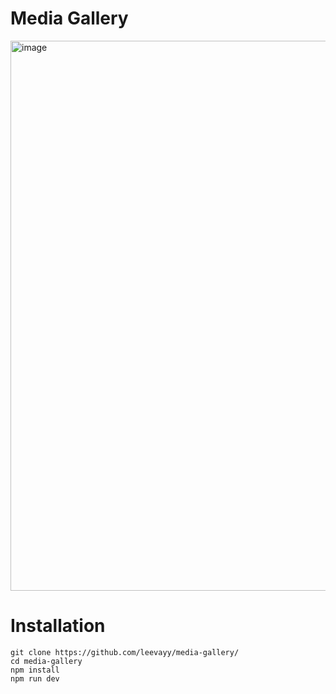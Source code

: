 # Media Gallery

<img width="880" alt="image" src="https://github.com/leevayy/media-gallery/assets/86363699/85e9f9cf-f0fa-40cb-b6e6-77297b799813">

# Installation
```
git clone https://github.com/leevayy/media-gallery/
cd media-gallery
npm install
npm run dev
```

